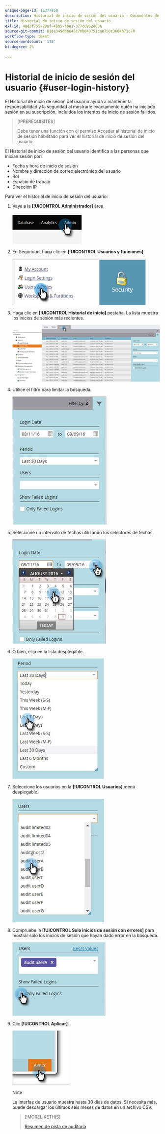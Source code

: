 ```yaml
---
unique-page-id: 11377958
description: Historial de inicio de sesión del usuario - Documentos de Marketo - Documentación del producto
title: Historial de inicio de sesión del usuario
exl-id: 4ae3f755-28af-48b5-abe1-377c6952d00a
source-git-commit: 81ee349dbbe48c70b040751cae750c3684b71c78
workflow-type: tm+mt
source-wordcount: '178'
ht-degree: 2%

---
```


# Historial de inicio de sesión del usuario {#user-login-history}

El Historial de inicio de sesión del usuario ayuda a mantener la responsabilidad y la seguridad al mostrarle exactamente quién ha iniciado sesión en su suscripción, incluidos los intentos de inicio de sesión fallidos.

>[!PREREQUISITES]
>
>Debe tener una función con el permiso Acceder al historial de inicio de sesión habilitado para ver el historial de inicio de sesión del usuario.

El Historial de inicio de sesión del usuario identifica a las personas que inician sesión por:

* Fecha y hora de inicio de sesión
* Nombre y dirección de correo electrónico del usuario
* Rol
* Espacio de trabajo
* Dirección IP

Para ver el historial de inicio de sesión del usuario:

1. Vaya a la **[!UICONTROL Administrador]** área.

   ![](assets/user-login-history-1.png)

1. En Seguridad, haga clic en **[!UICONTROL Usuarios y funciones]**.

   ![](assets/user-login-history-2.png)

1. Haga clic en **[!UICONTROL Historial de inicio]** pestaña. La lista muestra los inicios de sesión más recientes.

   ![](assets/user-login-history-3.png)

1. Utilice el filtro para limitar la búsqueda.

   ![](assets/user-login-history-4.png)

1. Seleccione un intervalo de fechas utilizando los selectores de fechas.

   ![](assets/user-login-history-5.png)

1. O bien, elija en la lista desplegable.

   ![](assets/user-login-history-6.png)

1. Seleccione los usuarios en la **[!UICONTROL Usuarios]** menú desplegable.

   ![](assets/user-login-history-7.png)

1. Compruebe la **[!UICONTROL Solo inicios de sesión con errores]** para mostrar solo los inicios de sesión que hayan dado error en la búsqueda.

   ![](assets/user-login-history-8.png)

1. Clic **[!UICONTROL Aplicar]**.

   ![](assets/user-login-history-9.png)

   >[!NOTE]
   >
   >La interfaz de usuario muestra hasta 30 días de datos. Si necesita más, puede descargar los últimos seis meses de datos en un archivo CSV.

   >[!MORELIKETHIS]
   >
   >[Resumen de pista de auditoría](/help/marketo/product-docs/administration/audit-trail/audit-trail-overview.md)
